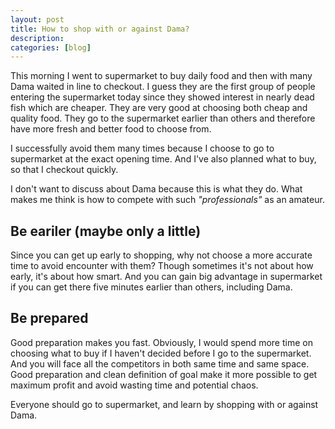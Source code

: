 ```yaml
---
layout: post
title: How to shop with or against Dama?
description: 
categories: [blog]
---
```


This morning I went to supermarket to buy daily food and then with many Dama waited in line to checkout. I guess they are the first group of people entering the supermarket today since they showed interest in nearly dead fish which are cheaper. They are very good at choosing both cheap and quality food. They go to the supermarket earlier than others and therefore have more fresh and better food to choose from.

I successfully avoid them many times because I choose to go to supermarket at the exact opening time. And I've also planned what to buy, so that I checkout quickly.

I don't want to discuss about Dama because this is what they do. What makes me think is how to compete with such *"professionals"* as an amateur.

## Be eariler (maybe only a little) 

Since you can get up early to shopping, why not choose a more accurate time to avoid encounter with them? Though sometimes it's not about how early, it's about how smart. And you can gain big advantage in supermarket if you can get there five minutes earlier than others, including Dama.

## Be prepared

Good preparation makes you fast. Obviously, I would spend more time on choosing what to buy if I haven't decided before I go to the supermarket. And you will face all the competitors in both same time and same space. Good preparation and clean definition of goal make it more possible to get maximum profit and avoid wasting time and potential chaos.

Everyone should go to supermarket, and learn by shopping with or against Dama.





